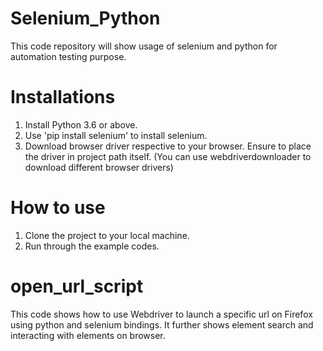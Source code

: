 # Selenium_Python
This code repository will show usage of selenium and python for automation testing purpose.

# Installations
1. Install Python 3.6 or above.
2. Use 'pip install selenium' to install selenium.
3. Download browser driver respective to your browser. Ensure to place the driver in project path itself.
   (You can use webdriverdownloader to download different browser drivers)
   
# How to use
1. Clone the project to your local machine.
2. Run through the example codes.

# open_url_script
This code shows how to use Webdriver to launch a specific url on Firefox using python and selenium bindings. It further shows element search and interacting with elements on browser. 
